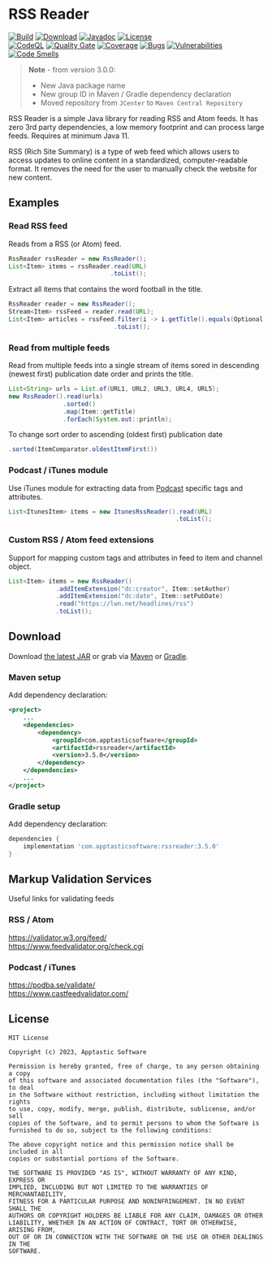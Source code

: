 RSS Reader
==========

[![Build](https://github.com/w3stling/rssreader/actions/workflows/build.yml/badge.svg)](https://github.com/w3stling/rssreader/actions/workflows/build.yml)
[![Download](https://img.shields.io/badge/download-3.5.0-brightgreen.svg)](https://central.sonatype.com/artifact/com.apptasticsoftware/rssreader/3.5.0/overview)
[![Javadoc](https://img.shields.io/badge/javadoc-3.5.0-blue.svg)](https://w3stling.github.io/rssreader/javadoc/3.5.0)
[![License](http://img.shields.io/:license-MIT-blue.svg?style=flat-round)](http://apptastic-software.mit-license.org)   
[![CodeQL](https://github.com/w3stling/rssreader/actions/workflows/codeql-analysis.yml/badge.svg)](https://github.com/w3stling/rssreader/actions/workflows/codeql-analysis.yml)
[![Quality Gate](https://sonarcloud.io/api/project_badges/measure?project=w3stling_rssreader&metric=alert_status)](https://sonarcloud.io/summary/new_code?id=w3stling_rssreader)
[![Coverage](https://sonarcloud.io/api/project_badges/measure?project=w3stling_rssreader&metric=coverage)](https://sonarcloud.io/summary/new_code?id=w3stling_rssreader)
[![Bugs](https://sonarcloud.io/api/project_badges/measure?project=w3stling_rssreader&metric=bugs)](https://sonarcloud.io/summary/new_code?id=w3stling_rssreader)
[![Vulnerabilities](https://sonarcloud.io/api/project_badges/measure?project=w3stling_rssreader&metric=vulnerabilities)](https://sonarcloud.io/summary/new_code?id=w3stling_rssreader)
[![Code Smells](https://sonarcloud.io/api/project_badges/measure?project=w3stling_rssreader&metric=code_smells)](https://sonarcloud.io/summary/new_code?id=w3stling_rssreader)

> **Note** - from version 3.0.0:
> * New Java package name
> * New group ID in Maven / Gradle dependency declaration
> * Moved repository from `JCenter` to `Maven Central Repository`

RSS Reader is a simple Java library for reading RSS and Atom feeds. It has zero 3rd party dependencies, a low memory footprint and can process large feeds. Requires at minimum Java 11.

RSS (Rich Site Summary) is a type of web feed which allows users to access updates to online content in a
standardized, computer-readable format. It removes the need for the user to manually
check the website for new content.


Examples
--------
### Read RSS feed
Reads from a RSS (or Atom) feed.
```java
RssReader rssReader = new RssReader();
List<Item> items = rssReader.read(URL)
                            .toList();
```

Extract all items that contains the word football in the title.
```java
RssReader reader = new RssReader();
Stream<Item> rssFeed = reader.read(URL);
List<Item> articles = rssFeed.filter(i -> i.getTitle().equals(Optional.of("football")))
                             .toList();
```

### Read from multiple feeds
Read from multiple feeds into a single stream of items sored in descending (newest first) publication date order and prints the title.
```java
List<String> urls = List.of(URL1, URL2, URL3, URL4, URL5); 
new RssReader().read(urls)
               .sorted()
               .map(Item::getTitle)
               .forEach(System.out::println);
```

To change sort order to ascending (oldest first) publication date
```java
.sorted(ItemComparator.oldestItemFirst())
```


### Podcast / iTunes module
Use iTunes module for extracting data from [Podcast][4] specific tags and attributes.
```java
List<ItunesItem> items = new ItunesRssReader().read(URL)
                                              .toList();
```

### Custom RSS / Atom feed extensions
Support for mapping custom tags and attributes in feed to item and channel object.
```java
List<Item> items = new RssReader()
             .addItemExtension("dc:creator", Item::setAuthor)
             .addItemExtension("dc:date", Item::setPubDate)
             .read("https://lwn.net/headlines/rss")
             .toList();
```

Download
--------

Download [the latest JAR][1] or grab via [Maven][2] or [Gradle][3].

### Maven setup
Add dependency declaration:
```xml
<project>
    ...
    <dependencies>
        <dependency>
            <groupId>com.apptasticsoftware</groupId>
            <artifactId>rssreader</artifactId>
            <version>3.5.0</version>
        </dependency>
    </dependencies>
    ...
</project>
```

### Gradle setup
Add dependency declaration:
```groovy
dependencies {
    implementation 'com.apptasticsoftware:rssreader:3.5.0'
}
```


Markup Validation Services
-------
Useful links for validating feeds

### RSS / Atom
https://validator.w3.org/feed/ <br />
https://www.feedvalidator.org/check.cgi

### Podcast / iTunes
https://podba.se/validate/ <br />
https://www.castfeedvalidator.com/



License
-------

    MIT License
    
    Copyright (c) 2023, Apptastic Software
    
    Permission is hereby granted, free of charge, to any person obtaining a copy
    of this software and associated documentation files (the "Software"), to deal
    in the Software without restriction, including without limitation the rights
    to use, copy, modify, merge, publish, distribute, sublicense, and/or sell
    copies of the Software, and to permit persons to whom the Software is
    furnished to do so, subject to the following conditions:
    
    The above copyright notice and this permission notice shall be included in all
    copies or substantial portions of the Software.
    
    THE SOFTWARE IS PROVIDED "AS IS", WITHOUT WARRANTY OF ANY KIND, EXPRESS OR
    IMPLIED, INCLUDING BUT NOT LIMITED TO THE WARRANTIES OF MERCHANTABILITY,
    FITNESS FOR A PARTICULAR PURPOSE AND NONINFRINGEMENT. IN NO EVENT SHALL THE
    AUTHORS OR COPYRIGHT HOLDERS BE LIABLE FOR ANY CLAIM, DAMAGES OR OTHER
    LIABILITY, WHETHER IN AN ACTION OF CONTRACT, TORT OR OTHERWISE, ARISING FROM,
    OUT OF OR IN CONNECTION WITH THE SOFTWARE OR THE USE OR OTHER DEALINGS IN THE
    SOFTWARE.


[1]: https://central.sonatype.com/artifact/com.apptasticsoftware/rssreader/3.5.0/overview
[2]: https://maven.apache.org
[3]: https://gradle.org
[4]: https://help.apple.com/itc/podcasts_connect/#/itcb54353390